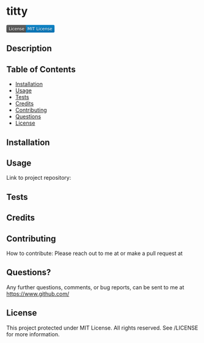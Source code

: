 
  # titty
  <svg xmlns="http://www.w3.org/2000/svg" xmlns:xlink="http://www.w3.org/1999/xlink" width="126" height="20" role="img" aria-label="License: MIT License"><title>License: MIT License</title><linearGradient id="s" x2="0" y2="100%"><stop offset="0" stop-color="#bbb" stop-opacity=".1"/><stop offset="1" stop-opacity=".1"/></linearGradient><clipPath id="r"><rect width="126" height="20" rx="3" fill="#fff"/></clipPath><g clip-path="url(#r)"><rect width="51" height="20" fill="#555"/><rect x="51" width="75" height="20" fill="#007ec6"/><rect width="126" height="20" fill="url(#s)"/></g><g fill="#fff" text-anchor="middle" font-family="Verdana,Geneva,DejaVu Sans,sans-serif" text-rendering="geometricPrecision" font-size="110"><text aria-hidden="true" x="265" y="150" fill="#010101" fill-opacity=".3" transform="scale(.1)" textLength="410">License</text><text x="265" y="140" transform="scale(.1)" fill="#fff" textLength="410">License</text><text aria-hidden="true" x="875" y="150" fill="#010101" fill-opacity=".3" transform="scale(.1)" textLength="650">MIT License</text><text x="875" y="140" transform="scale(.1)" fill="#fff" textLength="650">MIT License</text></g></svg>
  
  ## Description
  

  ## Table of Contents
  - [Installation](#installation)
  - [Usage](#usage)
  - [Tests](#tests)
  - [Credits](#credits)
  - [Contributing](#contributing)
  - [Questions](#questions?)
  - [License](#license)

  ## Installation
  

  ## Usage
  

  Link to project repository: []()

  ## Tests
  

  ## Credits
  

  ## Contributing
  How to contribute:
  Please reach out to me at  or make a pull request at []()

  ## Questions?
  Any further questions, comments, or bug reports, can be sent to me at 
  https://www.github.com/

  ## License
  This project protected under MIT License.
  All rights reserved. See /LICENSE for more information.

  